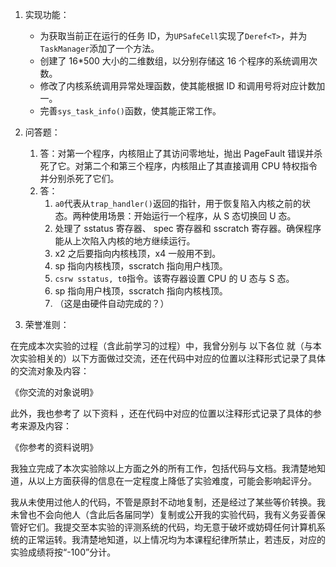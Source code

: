 1. 实现功能：

   - 为获取当前正在运行的任务 ID，为`UPSafeCell`实现了`Deref<T>`，并为`TaskManager`添加了一个方法。
   - 创建了 16\*500 大小的二维数组，以分别存储这 16 个程序的系统调用次数。
   - 修改了内核系统调用异常处理函数，使其能根据 ID 和调用号将对应计数加一。
   - 完善`sys_task_info()`函数，使其能正常工作。

2. 问答题：

   1. 答：对第一个程序，内核阻止了其访问零地址，抛出 PageFault 错误并杀死了它。对第二个和第三个程序，内核阻止了其直接调用 CPU 特权指令并分别杀死了它们。
   2. 答：
      1. `a0`代表从`trap_handler()`返回的指针，用于恢复陷入内核之前的状态。两种使用场景：开始运行一个程序，从 S 态切换回 U 态。
      2. 处理了 sstatus 寄存器、 spec 寄存器和 sscratch 寄存器。确保程序能从上次陷入内核的地方继续运行。
      3. x2 之后要指向内核栈顶，x4 一般用不到。
      4. sp 指向内核栈顶，sscratch 指向用户栈顶。
      5. `csrw sstatus, t0`指令。该寄存器设置 CPU 的 U 态与 S 态。
      6. sp 指向用户栈顶，sscratch 指向内核栈顶。
      7. （这是由硬件自动完成的？）

3. 荣誉准则：

在完成本次实验的过程（含此前学习的过程）中，我曾分别与 以下各位 就（与本次实验相关的）以下方面做过交流，还在代码中对应的位置以注释形式记录了具体的交流对象及内容：

《你交流的对象说明》

此外，我也参考了 以下资料 ，还在代码中对应的位置以注释形式记录了具体的参考来源及内容：

《你参考的资料说明》

我独立完成了本次实验除以上方面之外的所有工作，包括代码与文档。我清楚地知道，从以上方面获得的信息在一定程度上降低了实验难度，可能会影响起评分。

我从未使用过他人的代码，不管是原封不动地复制，还是经过了某些等价转换。我未曾也不会向他人（含此后各届同学）复制或公开我的实验代码，我有义务妥善保管好它们。我提交至本实验的评测系统的代码，均无意于破坏或妨碍任何计算机系统的正常运转。我清楚地知道，以上情况均为本课程纪律所禁止，若违反，对应的实验成绩将按“-100”分计。
